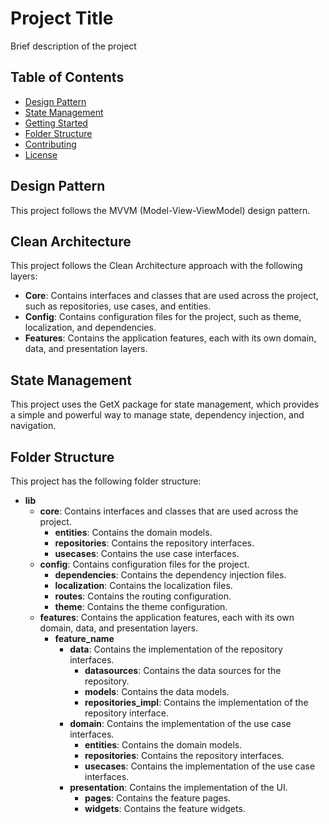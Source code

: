 # Project Title

Brief description of the project

## Table of Contents

- [Design Pattern](#design-pattern)
- [State Management](#state-management)
- [Getting Started](#getting-started)
- [Folder Structure](#folder-structure)
- [Contributing](#contributing)
- [License](#license)


## Design Pattern
This project follows the MVVM (Model-View-ViewModel) design pattern.

## Clean Architecture
This project follows the Clean Architecture approach with the following layers:
- **Core**: Contains interfaces and classes that are used across the project, such as repositories, use cases, and entities.
- **Config**: Contains configuration files for the project, such as theme, localization, and dependencies.
- **Features**: Contains the application features, each with its own domain, data, and presentation layers.

## State Management
This project uses the GetX package for state management, which provides a simple and powerful way to manage state, dependency injection, and navigation.

## Folder Structure
This project has the following folder structure:
- **lib**
  - **core**: Contains interfaces and classes that are used across the project.
    - **entities**: Contains the domain models.
    - **repositories**: Contains the repository interfaces.
    - **usecases**: Contains the use case interfaces.
  - **config**: Contains configuration files for the project.
    - **dependencies**: Contains the dependency injection files.
    - **localization**: Contains the localization files.
    - **routes**: Contains the routing configuration.
    - **theme**: Contains the theme configuration.
  - **features**: Contains the application features, each with its own domain, data, and presentation layers.
    - **feature_name**
      - **data**: Contains the implementation of the repository interfaces.
        - **datasources**: Contains the data sources for the repository.
        - **models**: Contains the data models.
        - **repositories_impl**: Contains the implementation of the repository interface.
      - **domain**: Contains the implementation of the use case interfaces.
        - **entities**: Contains the domain models.
        - **repositories**: Contains the repository interfaces.
        - **usecases**: Contains the implementation of the use case interfaces.
      - **presentation**: Contains the implementation of the UI.
        - **pages**: Contains the feature pages.
        - **widgets**: Contains the feature widgets.
